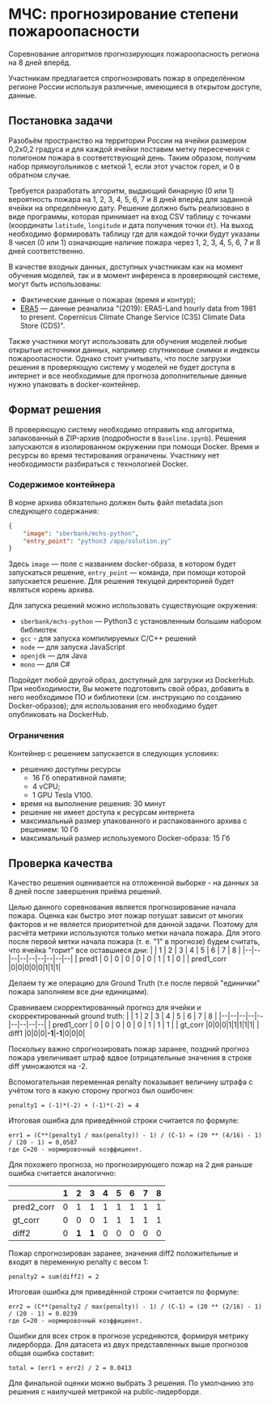 МЧС: прогнозирование степени пожароопасности
=================================

Соревнование алгоритмов прогнозирующих пожароопасность региона на 8 дней вперёд. 

Участникам предлагается спрогнозировать пожар в определённом регионе России используя различные, имеющиеся в открытом доступе, данные.

## Постановка задачи

Разобьём пространство на территории России на ячейки размером 0,2x0,2 градуса и для каждой ячейки поставим метку пересечения с полигоном пожара в соответствующий день. Таким образом, получим набор прямоугольников с меткой 1, если этот участок горел, и 0 в обратном случае.

Требуется разработать алгоритм, выдающий бинарную (0 или 1) вероятность пожара на 1, 2, 3, 4, 5, 6, 7 и 8 дней вперёд для заданной ячейки на определённую дату. Решение должно быть реализовано в виде программы, которая принимает на вход CSV таблицу с точками (координаты  `latitude`,  `longitude`  и дата получения точки  `dt`). На выход необходимо формировать таблицу где для каждой точки будут указаны 8 чисел (0 или 1) означающие наличие пожара через 1, 2, 3, 4, 5, 6, 7 и 8 дней соответственно.

В качестве входных данных, доступных участникам как на момент обучения моделей, так и в момент инференса в проверяющей системе, могут быть использованы:

-   Фактические данные о пожарах (время и контур);
-   [ERA5](https://cds.climate.copernicus.eu/cdsapp#!/dataset/reanalysis-era5-land)  — данные реанализа "(2019): ERA5-Land hourly data from 1981 to present. Copernicus Climate Change Service (C3S) Climate Data Store (CDS)".

Также участники могут использовать для обучения моделей любые открытые источники данных, например спутниковые снимки и индексы пожароопасности. Однако стоит учитывать, что после загрузки решения в проверяющую систему у моделей не будет доступа в интернет и все необходимые для прогноза дополнительные данные нужно упаковать в docker-контейнер.


## Формат решения

В проверяющую систему необходимо отправить код алгоритма, запакованный в ZIP-архив (подробности в `Baseline.ipynb`). Решения запускаются в изолированном окружении при помощи Docker. Время и ресурсы во время тестирования ограничены. Участнику нет необходимости разбираться с технологией Docker.

### Содержимое контейнера

В корне архива обязательно должен быть файл metadata.json следующего содержания:
```json
{
    "image": "sberbank/mchs-python",
    "entry_point": "python3 /app/solution.py"
}
```

Здесь `image` — поле с названием docker-образа, в котором будет запускаться решение, `entry_point` — команда, при помощи которой запускается решение. Для решения текущей директорией будет являться корень архива. 

Для запуска решений можно использовать существующие окружения:

- `sberbank/mchs-python` — Python3 с установленным большим набором библиотек
- `gcc` - для запуска компилируемых C/C++ решений
- `node` — для запуска JavaScript
- `openjdk` — для Java
- `mono` — для C#

Подойдет любой другой образ, доступный для загрузки из DockerHub. При необходимости, Вы можете подготовить свой образ, добавить в него необходимое ПО и библиотеки (см. инструкцию по созданию Docker-образов); для использования его необходимо будет опубликовать на DockerHub.

### Ограничения

Контейнер с решением запускается в следующих условиях:

- решению доступны ресурсы
  - 16 Гб оперативной памяти;
  - 4 vCPU;
  - 1 GPU Tesla V100.
- время на выполнение решения: 30 минут
- решение не имеет доступа к ресурсам интернета
- максимальный размер упакованного и распакованного архива с решением: 10 Гб
- максимальный размер используемого Docker-образа: 15 Гб


## Проверка качества

Качество решения оценивается на отложенной выборке - на данных за 8 дней после завершения приёма решений.  

Целью данного соревнования является прогнозирование начала пожара. Оценка как быстро этот пожар потушат зависит от многих факторов и не является приоритетной для данной задачи. Поэтому для расчёта метрики используются только метки начала пожара. Для этого после первой метки начала пожара (т. е. "1" в прогнозе) будем считать, что ячейка "горит" все оставшиеся дни:
|  | 1 | 2 | 3 | 4 | 5 | 6 | 7 | 8 |
|--|--|--|--|--|--|--|--|--|
| pred1 | 0 | 0 | 0 | 0 | 0 | 1 | 1 | 0 |
| pred1_corr |0|0|0|0|0|1|1|1|

Делаем ту же операцию для Ground Truth (т.е после первой "единички" пожара заполняем все дни единицами).

Сравниваем скорректированный прогноз для ячейки и скорректированный ground truth:
|  | 1 | 2 | 3 | 4 | 5 | 6 | 7 | 8 |
|--|--|--|--|--|--|--|--|--|
| pred1_corr | 0 | 0 | 0 | 0 | 0 | 1 | 1 | 1 |
| gt_corr |0|0|0|1|1|1|1|1|
| diff1 |0|0|0|**-1**|**-1**|0|0|0|  

Поскольку важно спрогнозировать пожар заранее, поздний прогноз пожара увеличивает штраф вдвое (отрицательные значения в строке diff умножаются на -2.

Вспомогательная переменная penalty показывает величину штрафа с учётом того в какую сторону прогноз был ошибочен:
```
penalty1 = (-1)*(-2) + (-1)*(-2) = 4
```
Итоговая ошибка для приведённой строки считается по формуле:
```
err1 = (C**(penalty1 / max(penalty)) - 1) / (C-1) = (20 ** (4/16) - 1) / (20 - 1) = 0,0587
где С=20 - нормировочный коэффициент.
```

Для похожего прогноза, но прогнозирующего пожар на 2 дня раньше ошибка считается аналогично:

|  | 1 | 2 | 3 | 4 | 5 | 6 | 7 | 8 |
|--|--|--|--|--|--|--|--|--|
| pred2_corr |0|1|1|1|1|1|1|1|
| gt_corr |0|0|0|1|1|1|1|1|
| diff2 |0|**1**|**1**|0|0|0|0|0|

Пожар спрогнозирован заранее, значения diff2 положительные и входят в переменную penalty с весом 1:
```
penalty2 = sum(diff2) = 2
```
Итоговая ошибка для приведённой строки считается по формуле:
```
err2 = (C**(penalty2 / max(penalty)) - 1) / (C-1) = (20 ** (2/16) - 1) / (20 - 1) = 0.0239
где С=20 - нормировочный коэффициент.
```

Ошибки для всех строк в прогнозе усредняются, формируя метрику лидерборда. Для датасета из двух представленных выше прогнозов общая ошибка составит:
```
total = (err1 + err2) / 2 = 0.0413
```

Для финальной оценки можно выбрать 3 решения. По умолчанию это решения с наилучшей метрикой на public-лидерборде.
